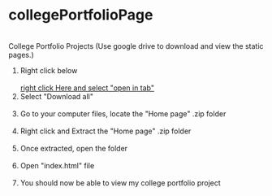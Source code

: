 # collegePortfolioPage
<br>
College Portfolio Projects (Use google drive to download and view the static pages.)
<br>
<ol>
  <li>Right click below</li>
  <br>
  <a target="_blank" rel="noopener noreferrer" href="https://drive.google.com/drive/folders/1TjSW9vOlQ2aRTEo5lGSfcykRYngguKXH?usp=sharing">right click Here and select "open in tab"</a>
  <br>
  <li>Select "Download all"</li>
  <br>
  <li>Go to your computer files, locate the "Home page" .zip folder</li>
  <br>
  <li>Right click and Extract the "Home page" .zip folder</li>
  <br>
  <li>Once extracted, open the folder</li>
  <br>
  <li>Open "index.html" file</li>
  <br>
  <li>You should now be able to view my college portfolio project</li>
  <br>
</ol>
<br>


